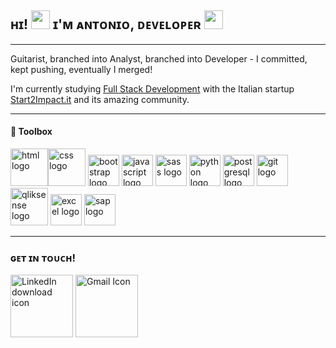 ## ʜɪ! <img src="https://raw.githubusercontent.com/MartinHeinz/MartinHeinz/master/wave.gif" width="30px"> ɪ'ᴍ ᴀɴᴛᴏɴɪᴏ, ᴅᴇᴠᴇʟᴏᴘᴇʀ <img src="https://cdn0.iconfinder.com/data/icons/coding-files-icons-rounded/110/Coding-512.png" width="30px">

---

Guitarist, branched into Analyst, branched into Developer - I committed, kept pushing, eventually I merged! 

I'm currently studying [Full Stack Development](https://www.start2impact.it/percorsi/sviluppo-web-app/) with the Italian startup [Start2Impact.it](https://www.start2impact.it/) and its amazing community. 

---

#### 🧰 Toolbox

<img src="https://cdn.worldvectorlogo.com/logos/html5-1.svg" alt="html logo" width="60px" height="60px"><img src="https://cdn.worldvectorlogo.com/logos/css-5.svg" alt="css logo" height="60px" width="60px"> <img src="https://cdn.worldvectorlogo.com/logos/bootstrap-5-1.svg" alt="bootstrap logo" width="50px" height="50px"> <img src="https://cdn.worldvectorlogo.com/logos/logo-javascript.svg" alt="javascript logo" width="50px" height="50px"> <img src="https://cdn.worldvectorlogo.com/logos/sass-1.svg" alt="sass logo" width="50px" height="50px"> <img src="https://cdn.worldvectorlogo.com/logos/python-4.svg" alt="python logo" height="50px" width="50px"> <img src="https://cdn.worldvectorlogo.com/logos/postgresql.svg" alt="postgresql logo" height="50px" width="50px"> <img src="https://cdn.worldvectorlogo.com/logos/git.svg" alt="git logo" height="50px" width="50px"> <img src="https://cdn.worldvectorlogo.com/logos/qlik-sense.svg" alt="qliksense logo" height="60px" width="60px"> <img src="https://cdn.worldvectorlogo.com/logos/excel-4.svg" alt="excel logo" height="50px" width="50px"> <img src="https://cdn.worldvectorlogo.com/logos/sap-2.svg" alt="sap logo" height="50px" width="50px">

---


### ɢᴇᴛ ɪɴ ᴛᴏᴜᴄʜ!
<a href="https://www.linkedin.com/in/antonioriccelli/" title="LinkedIn profile link"><img src="https://www.freeiconspng.com/uploads/linkedin-icon-4.png" width="100" alt="LinkedIn download icon" /></a>
<a href="mailto:anton.riccelli@gmail.com" title="Write me an email"><img src="https://www.freeiconspng.com/uploads/gmail-icon-0.png" width="100" alt="Gmail Icon" /></a>


